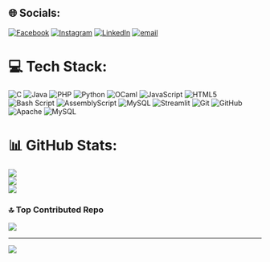 
## 🌐 Socials:
[![Facebook](https://img.shields.io/badge/Facebook-%231877F2.svg?logo=Facebook&logoColor=white)](https://facebook.com/MylèneZheng)
[![Instagram](https://img.shields.io/badge/Instagram-%23E4405F.svg?logo=Instagram&logoColor=white)](https://instagram.com/MylèneZheng)
[![LinkedIn](https://img.shields.io/badge/LinkedIn-%230077B5.svg?logo=linkedin&logoColor=white)](https://www.linkedin.com/in/myl%C3%A8ne-zheng)
[![email](https://img.shields.io/badge/Email-D14836?logo=gmail&logoColor=white)](mailto:ruowena.sandy@gmail.com) 

# 💻 Tech Stack:
![C](https://img.shields.io/badge/c-%2300599C.svg?style=for-the-badge&logo=c&logoColor=white) ![Java](https://img.shields.io/badge/java-%23ED8B00.svg?style=for-the-badge&logo=openjdk&logoColor=white) ![PHP](https://img.shields.io/badge/php-%23777BB4.svg?style=for-the-badge&logo=php&logoColor=white) ![Python](https://img.shields.io/badge/python-3670A0?style=for-the-badge&logo=python&logoColor=ffdd54) ![OCaml](https://img.shields.io/badge/OCaml-%23E98407.svg?style=for-the-badge&logo=ocaml&logoColor=white) ![JavaScript](https://img.shields.io/badge/javascript-%23323330.svg?style=for-the-badge&logo=javascript&logoColor=%23F7DF1E) ![HTML5](https://img.shields.io/badge/html5-%23E34F26.svg?style=for-the-badge&logo=html5&logoColor=white) ![Bash Script](https://img.shields.io/badge/bash_script-%23121011.svg?style=for-the-badge&logo=gnu-bash&logoColor=white) ![AssemblyScript](https://img.shields.io/badge/assembly%20script-%23000000.svg?style=for-the-badge&logo=assemblyscript&logoColor=white) ![MySQL](https://img.shields.io/badge/mysql-4479A1.svg?style=for-the-badge&logo=mysql&logoColor=white) ![Streamlit](https://img.shields.io/badge/Streamlit-%23FE4B4B.svg?style=for-the-badge&logo=streamlit&logoColor=white) ![Git](https://img.shields.io/badge/git-%23F05033.svg?style=for-the-badge&logo=git&logoColor=white) ![GitHub](https://img.shields.io/badge/github-%23121011.svg?style=for-the-badge&logo=github&logoColor=white) ![Apache](https://img.shields.io/badge/apache-%23D42029.svg?style=for-the-badge&logo=apache&logoColor=white) ![MySQL](https://img.shields.io/badge/mysql-4479A1.svg?style=for-the-badge&logo=mysql&logoColor=white)
# 📊 GitHub Stats:
![](https://github-readme-stats.vercel.app/api?username=mylene-zheng&theme=radical&hide_border=false&include_all_commits=true&count_private=false)<br/>
![](https://nirzak-streak-stats.vercel.app/?user=mylene-zheng&theme=radical&hide_border=false)<br/>
![](https://github-readme-stats.vercel.app/api/top-langs/?username=mylene-zheng&theme=radical&hide_border=false&include_all_commits=true&count_private=false&layout=compact)

### 🔝 Top Contributed Repo
![](https://github-contributor-stats.vercel.app/api?username=mylene-zheng&limit=5&theme=dark&combine_all_yearly_contributions=true)

---
[![](https://visitcount.itsvg.in/api?id=mylene-zheng&icon=0&color=0)](https://visitcount.itsvg.in)

<!-- Proudly created with GPRM ( https://gprm.itsvg.in ) -->

